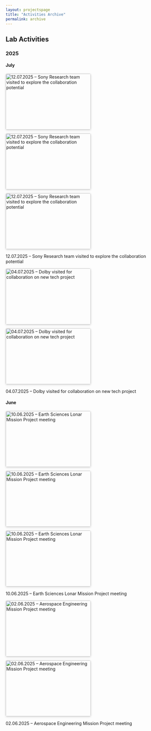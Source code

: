 ```yaml
---
layout: projectspage
title: "Activities Archive"
permalink: archive
---
```


<style>
/* gallery */
.gallery {
  display: flex;
  flex-wrap: wrap;
  gap: 12px;
  margin-bottom: 10px;
}
.gallery img {
  width: 275px;
  height: 180px;
  cursor: pointer;
  border-radius: 4px;
  box-shadow: 0 2px 6px rgba(0,0,0,0.15);
  object-fit: cover;
  display: block;
  transition: transform .15s ease;
}
.gallery img:focus,
.gallery img:hover { transform: translateY(-4px); outline: none; }

/* lightbox */
#lightbox {
  display: none;
  position: fixed;
  z-index: 1000;
  top: 0; left: 0;
  width: 100%; height: 100%;
  background: rgba(0,0,0,0.85);
  justify-content: center;
  align-items: center;
  flex-direction: column;
  padding: 1.5rem;
  box-sizing: border-box;
}
#lightbox.open { display: flex; }
#lightbox .inner {
  max-width: 94%;
  width: 100%;
  max-height: 90vh;
  display: flex;
  flex-direction: column;
  align-items: center;
  gap: 0.75rem;
  animation: fadeIn .12s ease;
}
#lightbox img {
  max-width: 100%;
  max-height: 75vh;
  margin-bottom: 0;
  border-radius: 6px;
  box-shadow: 0 10px 30px rgba(0,0,0,0.6);
}
#lightbox p {
  color: white;
  font-size: 16px;
  text-align: center;
  margin: 0;
  line-height: 1.3;
  max-width: 90ch;
}

/* nav & buttons */
.lightbox-nav {
  display: flex;
  justify-content: space-between;
  width: 100%;
  max-width: 700px;
  margin-top: 10px;
}
.lightbox-btn {
  color: white;
  font-size: 16px;
  cursor: pointer;
  padding: 8px 14px;
  user-select: none;
  border-radius: 6px;
  border: 1px solid rgba(255,255,255,0.07);
  background: rgba(255,255,255,0.03);
}
.lightbox-btn:hover,
.lightbox-btn:focus { background: rgba(255,255,255,0.08); outline: none; }

/* responsive */
@media (max-width: 520px) {
  .gallery img { width: calc(50% - 12px); height: 140px; }
  .lightbox-nav { max-width: 95%; }
}

/* small animation */
@keyframes fadeIn {
  from { opacity: 0; transform: translateY(6px); }
  to { opacity: 1; transform: translateY(0); }
}
</style>

<h2>Lab Activities</h2>
<h3>2025</h3>

<h4>July</h4>
<div class="gallery">
  <!-- Example thumbnail; data-full is optional (if you have a full-size image separate from thumbnail) -->
  <img src="/assets/img/gray.png" alt="12.07.2025 – Sony Research team visited to explore the collaboration potential" data-full="/assets/images/photos/sony-2025-07-12.jpg" data-caption="12.07.2025 – Sony Research team visited to explore collaboration potential">
  <img src="/assets/img/gray.png" alt="12.07.2025 – Sony Research team visited to explore the collaboration potential" data-full="/assets/images/photos/sony-2025-07-12-2.jpg" data-caption="12.07.2025 – Sony Research team visit — group photo">
  <img src="/assets/img/gray.png" alt="12.07.2025 – Sony Research team visited to explore the collaboration potential" data-full="/assets/images/photos/sony-2025-07-12-3.jpg" data-caption="12.07.2025 – Sony Research — demo session">
</div>
<p>12.07.2025 – Sony Research team visited to explore the collaboration potential</p>

<div class="gallery">
  <img src="/assets/img/gray.png" alt="04.07.2025 – Dolby visited for collaboration on new tech project" data-full="/assets/images/photos/dolby-2025-07-04.jpg" data-caption="04.07.2025 – Dolby visit for collaboration on new tech project">
  <img src="/assets/img/gray.png" alt="04.07.2025 – Dolby visited for collaboration on new tech project" data-full="/assets/images/photos/dolby-2025-07-04-2.jpg" data-caption="04.07.2025 – Dolby presentation with faculty">
</div>
<p>04.07.2025 – Dolby visited for collaboration on new tech project</p>

<h4>June</h4>
<div class="gallery">
  <img src="/assets/img/gray.png" alt="10.06.2025 – Earth Sciences Lonar Mission Project meeting" data-full="/assets/images/photos/lonar-2025-06-10.jpg" data-caption="10.06.2025 – Earth Sciences: Lonar Mission Project meeting">
  <img src="/assets/img/gray.png" alt="10.06.2025 – Earth Sciences Lonar Mission Project meeting" data-full="/assets/images/photos/lonar-2025-06-10-2.jpg" data-caption="10.06.2025 – Visit and lab tour">
  <img src="/assets/img/gray.png" alt="10.06.2025 – Earth Sciences Lonar Mission Project meeting" data-full="/assets/images/photos/lonar-2025-06-10-3.jpg" data-caption="10.06.2025 – Discussion with students">
</div>
<p>10.06.2025 – Earth Sciences Lonar Mission Project meeting</p>

<div class="gallery">
  <img src="/assets/img/gray.png" alt="02.06.2025 – Aerospace Engineering Mission Project meeting" data-full="/assets/images/photos/aero-2025-06-02.jpg" data-caption="02.06.2025 – Aerospace Engineering project meeting">
  <img src="/assets/img/gray.png" alt="02.06.2025 – Aerospace Engineering Mission Project meeting" data-full="/assets/images/photos/aero-2025-06-02-2.jpg" data-caption="02.06.2025 – Project whiteboard session">
</div>
<p>02.06.2025 – Aerospace Engineering Mission Project meeting</p>

<!-- Lightbox -->
<div id="lightbox" role="dialog" aria-modal="true" aria-label="Photo viewer" onclick="handleLightboxClick(event)">
  <div class="inner" id="lightbox-inner" tabindex="-1">
    <img id="lightbox-img" src="" alt="">
    <p id="lightbox-caption"></p>
    <div class="lightbox-nav">
      <button class="lightbox-btn" id="lightbox-prev" onclick="prevImage(event)" aria-label="Previous image">⟨ Prev</button>
      <button class="lightbox-btn" id="lightbox-close" onclick="closeLightbox(event)" aria-label="Close viewer">Close</button>
      <button class="lightbox-btn" id="lightbox-next" onclick="nextImage(event)" aria-label="Next image">Next ⟩</button>
    </div>
  </div>
</div>

<script>
/* improved lightbox script (supports data-full, keyboard, prevents scrolling) */

let images = [];            // {thumb, full, caption}
let currentIndex = 0;

function buildImageList() {
  images = [];
  const imgs = Array.from(document.querySelectorAll('.gallery img'));
  imgs.forEach((img, index) => {
    const thumb = img.src;
    const full = img.dataset.full || img.src;
    const caption = img.dataset.caption || img.alt || '';
    images.push({ thumb, full, caption, el: img });
    // attach handler (capture index at time of creation)
    img.setAttribute('data-index', index);
    img.addEventListener('click', () => {
      currentIndex = Number(img.getAttribute('data-index'));
      openLightbox();
    });
    // keyboard accessibility: allow Enter/Space to open
    img.setAttribute('tabindex', '0');
    img.addEventListener('keydown', (e) => {
      if (e.key === 'Enter' || e.key === ' ') {
        e.preventDefault();
        currentIndex = Number(img.getAttribute('data-index'));
        openLightbox();
      }
    });
  });
}

/* show/hide lightbox and update content */
function openLightbox() {
  updateLightbox();
  const lb = document.getElementById('lightbox');
  lb.classList.add('open');
  lb.style.display = 'flex';
  document.body.style.overflow = 'hidden'; // prevent background scroll
  // focus inner for keyboard capture
  document.getElementById('lightbox-inner').focus();
}

function closeLightbox(e) {
  if (e) e.stopPropagation();
  const lb = document.getElementById('lightbox');
  lb.classList.remove('open');
  lb.style.display = 'none';
  document.body.style.overflow = '';
}

function updateLightbox() {
  const image = images[currentIndex];
  if (!image) return;
  const imgEl = document.getElementById('lightbox-img');
  imgEl.src = image.full;
  imgEl.alt = image.caption || '';
  document.getElementById('lightbox-caption').textContent = image.caption || '';
}

/* navigation (keyboard-safe) */
function nextImage(e) {
  if (e) e.stopPropagation();
  if (images.length === 0) return;
  currentIndex = (currentIndex + 1) % images.length;
  updateLightbox();
}
function prevImage(e) {
  if (e) e.stopPropagation();
  if (images.length === 0) return;
  currentIndex = (currentIndex - 1 + images.length) % images.length;
  updateLightbox();
}

/* click outside inner closes lightbox */
function handleLightboxClick(e) {
  if (e.target.id === 'lightbox') closeLightbox();
}

/* keyboard navigation */
document.addEventListener('keydown', (e) => {
  const lb = document.getElementById('lightbox');
  const isOpen = lb && lb.classList.contains('open');
  if (!isOpen) return;
  if (e.key === 'Escape') closeLightbox();
  else if (e.key === 'ArrowRight') nextImage();
  else if (e.key === 'ArrowLeft') prevImage();
});

/* init */
document.addEventListener('DOMContentLoaded', () => {
  buildImageList();
});
</script>
